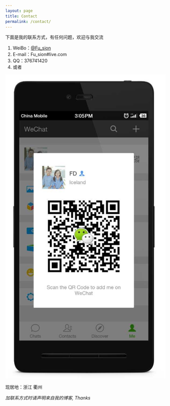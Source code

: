 ```yaml
---
layout: page
title: Contact
permalink: /contact/
---
```

下面是我的联系方式，有任何问题，欢迎与我交流

1. WeiBo：[@Fu_sion](http://weibo.com/fudongsheng)
2. E-mail：Fu_sion#live.com
3. QQ：376741420
4. 或者


![weiChat](https://raw.githubusercontent.com/SionFu/SionFu.github.io/master/_site/images/WeChat.png)

现居地：浙江 衢州

*加联系方式时请声明来自我的博客, Thanks*


